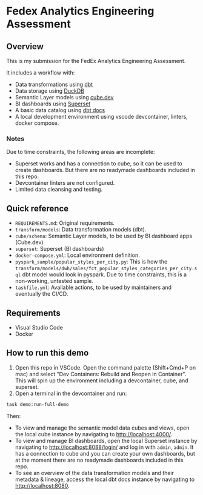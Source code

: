 # Fedex Analytics Engineering Assessment

## Overview

This is my submission for the FedEx Analytics Engineering Assessment.

It includes a workflow with:

- Data transformations using [dbt](https://www.getdbt.com/)
- Data storage using [DuckDB](https://duckdb.org/)
- Semantic Layer models using [cube.dev](https://cube.dev/)
- BI dashboards using [Superset](https://superset.apache.org/)
- A basic data catalog using [dbt docs](https://docs.getdbt.com/docs/collaborate/documentation)
- A local development environment using vscode devcontainer, linters, docker compose.

### Notes

Due to time constraints, the following areas are incomplete:

- Superset works and has a connection to cube, so it can be used to create dashboards. But there are no readymade dashboards included in this repo.
- Devcontainer linters are not configured.
- Limited data cleansing and testing.

## Quick reference

- `REQUIREMENTS.md`: Original requirements.
- `transform/models`: Data transformation models (dbt).
- `cube/schema`: Semantic Layer models, to be used by BI dashboard apps (Cube.dev)
- `superset`: Superset (BI dashboards)
- `docker-compose.yml`: Local environment definition.
- `pyspark_sample/popular_styles_per_city.py`: This is how the `transform/models/dwh/sales/fct_popular_styles_categories_per_city.sql` dbt model would look in pyspark. Due to time constraints, this is a non-working, untested sample.
- `taskfile.yml`: Available actions, to be used by maintainers and eventually the CI/CD.

## Requirements

- Visual Studio Code
- Docker

## How to run this demo

1. Open this repo in VSCode. Open the command palette (Shift+Cmd+P on mac) and select "Dev Containers: Rebuild and Reopen in Container". This will spin up the environment including a devcontainer, cube, and superset.
2. Open a terminal in the devcontainer and run:

```sh
task demo:run-full-demo
```

Then:

- To view and manage the semantic model data cubes and views, open the local cube instance by navigating to [http://localhost:4000/](http://localhost:4000/).
- To view and manage BI dashboards, open the local Superset instance by navigating to [http://localhost:8088/login/](http://localhost:8088/login/) and log in with `admin`, `admin`. It has a connection to cube and you can create your own dashboards, but at the moment there are no readymade dashboards included in this repo.
- To see an overview of the data transformation models and their metadata & lineage, access the local dbt docs instance by navigating to [http://localhost:8080](http://localhost:8080).
